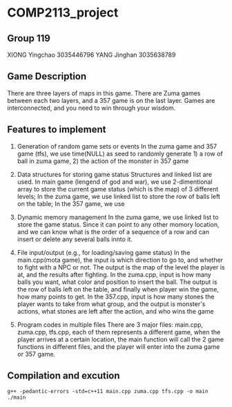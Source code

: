 # COMP2113_project

## Group 119
XIONG Yingchao 3035446796
YANG Jinghan 3035638789

## Game Description
There are three layers of maps in this game. There are Zuma games between each two layers, and a 357 game is on the last layer. Games are interconnected, and you need to win through your wisdom.

## Features to implement

1. Generation of random game sets or events
    In the zuma game and 357 game (tfs), we use time(NULL) as seed to randomly generate 1) a row of ball in zuma game, 2) the action of the monster in 357 game
    
2. Data structures for storing game status
    Structures and linked list are used.
    In main game (lengend of god and war), we use 2-dimentional array to store the current game status (which is the map) of 3 different levels;
    In the zuma game, we use linked list to store the row of balls left on the table;
    In the 357 game, we use 

3. Dynamic memory management
    In the zuma game, we use linked list to store the game status. Since it can point to any other momory location, and we can know what is the order of a sequence of a row and can insert or delete any several balls innto it.
    
4. File input/output (e.g., for loading/saving game status)
    In the main.cpp(mota game), the input is which direction to go to, and whether to fight with a NPC or not. The output is the map of the level the player is at, and the results after fighting.
    In the zuma.cpp, input is how many balls you want, what color and position to insert the ball. The output is the row of balls left on the table, and finally when player win the game, how many points to get.
    In the 357.cpp, input is how many stones the player wants to take from what group, and the output is monster's actions, what stones are left after the action, and who wins the game

5. Program codes in multiple files
    There are 3 major files: main.cpp, zuma.cpp, tfs.cpp, each of them represents a different game, when the player arrives at a certain location, the main function will call the 2 game functions in different files, and the player will enter into the zuma game or 357 game. 
    
## Compilation and excution
    g++ -pedantic-errors -std=c++11 main.cpp zuma.cpp tfs.cpp -o main
    ./main
